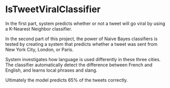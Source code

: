 # IsTweetViralClassifier

In the first part, system predicts whether or not a tweet will go viral by using a K-Nearest Neighbor classifier.

In the second part of this project, the power of Naive Bayes classifiers is tested by creating a system that predicts whether a tweet was sent from New York City, London, or Paris. 

System investigates how language is used differently in these three cities. The classifier automatically detect the difference between French and English, and learns local phrases and slang.

Ultimately the model predicts 65% of the tweets correctly.

